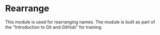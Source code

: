 Rearrange
============
This module is used for rearranging names. 
The module is built as part of the "Introduction to Git and GitHub" for training

